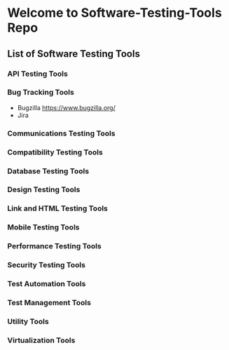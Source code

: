 # Welcome to Software-Testing-Tools Repo 
## List of Software Testing Tools
### API Testing Tools
### Bug Tracking Tools
- Bugzilla
https://www.bugzilla.org/
- Jira

### Communications Testing Tools
### Compatibility Testing Tools
### Database Testing Tools
### Design Testing Tools
### Link and HTML Testing Tools
### Mobile Testing Tools
### Performance Testing Tools
### Security Testing Tools
### Test Automation Tools
### Test Management Tools
### Utility Tools
### Virtualization Tools



